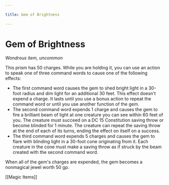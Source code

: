 --- 
title: Gem of Brightness 
---
# Gem of Brightness

*Wondrous item, uncommon*

This prism has 50 charges. While you are holding it, you can use an action to speak one of three command words to cause one of the following effects:

- The first command word causes the gem to shed bright light in a 30-foot radius and dim light for an additional 30 feet. This effect doesn't expend a charge. It lasts until you use a bonus action to repeat the command word or until you use another function of the gem.
- The second command word expends 1 charge and causes the gem to fire a brilliant beam of light at one creature you can see within 60 feet of you. The creature must succeed on a DC 15 Constitution saving throw or become blinded for 1 minute. The creature can repeat the saving throw at the end of each of its turns, ending the effect on itself on a success.
- The third command word expends 5 charges and causes the gem to flare with blinding light in a 30-foot cone originating from it. Each creature in the cone must make a saving throw as if struck by the beam created with the second command word.

When all of the gem's charges are expended, the gem becomes a nonmagical jewel worth 50 gp.


[[Magic Items]]
